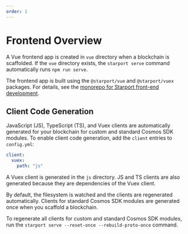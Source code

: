 ```yaml
---
order: 1
---
```


# Frontend Overview

A Vue frontend app is created in `vue` directory when a blockchain is scaffolded. If the `vue` directory exists, the `starport serve` command automatically runs `npm run serve`.

The frontend app is built using the `@starport/vue` and `@starport/vuex` packages. For  details, see the [monorepo for Starport front-end development](https://github.com/tendermint/vue).

## Client Code Generation

JavaScript (JS), TypeScript (TS), and Vuex clients are automatically generated for your blockchain for custom and standard Cosmos SDK modules. To enable client code generation, add the `client` entries to `config.yml`:

```yaml
client:
  vuex:
    path: "js"
```

A Vuex client is generated in the `js` directory. JS and TS clients are also generated because they are dependencies of the Vuex client.

By default, the filesystem is watched and the clients are regenerated automatically. Clients for standard Cosmos SDK modules are generated once when you scaffold a blockchain. 

To regenerate all clients for custom and standard Cosmos SDK modules, run the `starport serve --reset-once --rebuild-proto-once` command.
